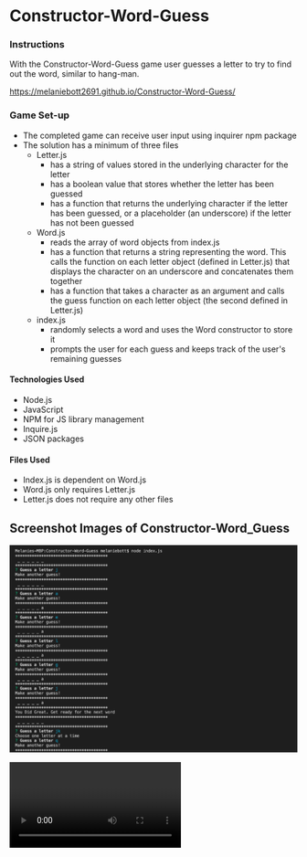 # Constructor-Word-Guess
### Instructions
With the Constructor-Word-Guess game user guesses a letter to try to find out the word, similar to hang-man.

 https://melaniebott2691.github.io/Constructor-Word-Guess/
 
### Game Set-up
- The completed game can receive user input using inquirer npm package
- The solution has a minimum of three files
   - Letter.js
      * has a string of values stored in the underlying character for the letter
      * has a boolean value that stores whether the letter has been guessed
      * has a function that returns the underlying character if the letter has been guessed, or a placeholder (an underscore) if the letter has not been guessed
   - Word.js
     * reads the array of word objects from index.js
     * has a function that returns a string representing the word. This calls the function on each letter object (defined in Letter.js) that displays the character on an underscore and concatenates them together
     * has a function that takes a character as an argument and calls the guess function on each letter object (the second defined in Letter.js)
   - index.js
     * randomly selects a word and uses the Word constructor to store it
     * prompts the user for each guess and keeps track of the user's remaining guesses

#### Technologies Used
- Node.js
- JavaScript
- NPM for JS library management
- Inquire.js
- JSON packages

#### Files Used
- Index.js is dependent on Word.js
- Word.js only requires Letter.js
- Letter.js does not require any other files

## Screenshot Images of Constructor-Word_Guess

![Command Line](/images/constructor.png)

![Video](/images/constructor1.mp4)


